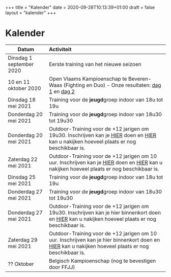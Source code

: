 +++ 
title = "Kalender"
date = 2020-09-28T10:13:39+01:00 
draft = false 
layout = "kalender"
+++

# Kalender

| Datum                                     | Activiteit                                                                                       |
| ------------------------------------------|:-------------------------------------------------------------------------------------------------|
| Dinsdag 1 september 2020                  | Eerste training van het nieuwe seizoen                                                           | 
| 10 en 11 oktober 2020                      | Open Vlaams Kampioenschap te Beveren-Waas (Fighting en Duo) - Onze resultaten: [dag 1](https://www.jujitsukeerbergen.be/nieuws/2020/10/10/open-vlaams-kampioenschap-ju-jitsu-2020---dag-1/) en [dag 2](https://www.jujitsukeerbergen.be/nieuws/2020/10/11/open-vlaams-kampioenschap-ju-jitsu-2020---dag-2/)                                      |
|Dinsdag 18 mei 2021|Training voor de **jeugd**groep indoor van 18u tot 19u|
|Donderdag 20 mei 2021|Training voor de **jeugd**groep indoor van 18u30 tot 19u30|
|Donderdag 20 mei 2021|Outdoor-Training voor de +12 jarigen om 19u30. Inschrijven kan je [HIER](https://forms.gle/e6NLKuSkq4vfnMGV9) doen en [HIER](https://docs.google.com/spreadsheets/d/e/2PACX-1vTt0cXcVCAwGQIrvlfOP5QAPXq4vguWz3Jda8E-GeBimTC30aTMs6pmLBcLXje42J4j3yeFY0v4B646/pubhtml?gid=547506106&single=true) kan u nakijken hoeveel plaats er nog beschikbaar is.|
|Zaterdag 22 mei 2021|Outdoor-Training voor de +12 jarigen om 10 uur. Inschrijven kan je [HIER](https://forms.gle/PJJEkDx7ddWUfKPk8) doen en [HIER](https://docs.google.com/spreadsheets/d/e/2PACX-1vTt0cXcVCAwGQIrvlfOP5QAPXq4vguWz3Jda8E-GeBimTC30aTMs6pmLBcLXje42J4j3yeFY0v4B646/pubhtml?gid=547506106&single=true) kan u nakijken hoeveel plaats er nog beschikbaar is.|
|Dinsdag 25 mei 2021|Training voor de **jeugd**groep indoor van 18u tot 19u|
|Donderdag 27 mei 2021|Training voor de **jeugd**groep indoor van 18u30 tot 19u30|
|Donderdag 27 mei 2021|Outdoor-Training voor de +12 jarigen om 19u30. Inschrijven kan je hier binnenkort doen en [HIER](https://docs.google.com/spreadsheets/d/e/2PACX-1vTt0cXcVCAwGQIrvlfOP5QAPXq4vguWz3Jda8E-GeBimTC30aTMs6pmLBcLXje42J4j3yeFY0v4B646/pubhtml?gid=547506106&single=true) kan u nakijken hoeveel plaats er nog beschikbaar is.|
|Zaterdag 29 mei 2021|Outdoor-Training voor de +12 jarigen om 10 uur. Inschrijven kan je hier binnenkort doen en [HIER](https://docs.google.com/spreadsheets/d/e/2PACX-1vTt0cXcVCAwGQIrvlfOP5QAPXq4vguWz3Jda8E-GeBimTC30aTMs6pmLBcLXje42J4j3yeFY0v4B646/pubhtml?gid=547506106&single=true) kan u nakijken hoeveel plaats er nog beschikbaar is.|
|?? Oktober                                    | Belgisch Kampioenschap (nog te bevestigen door FFJJ)                                             |